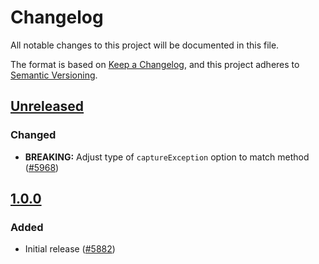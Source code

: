 # Changelog

All notable changes to this project will be documented in this file.

The format is based on [Keep a Changelog](https://keepachangelog.com/en/1.0.0/),
and this project adheres to [Semantic Versioning](https://semver.org/spec/v2.0.0.html).

## [Unreleased]

### Changed

- **BREAKING:** Adjust type of `captureException` option to match method ([#5968](https://github.com/MetaMask/core/pull/5968))

## [1.0.0]

### Added

- Initial release ([#5882](https://github.com/MetaMask/core/pull/5882))

[Unreleased]: https://github.com/MetaMask/core/compare/@metamask/error-reporting-service@1.0.0...HEAD
[1.0.0]: https://github.com/MetaMask/core/releases/tag/@metamask/error-reporting-service@1.0.0
